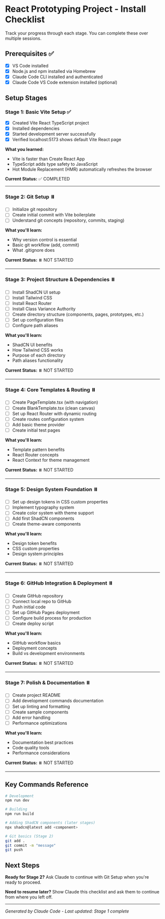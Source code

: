 # React Prototyping Project - Install Checklist

Track your progress through each stage. You can complete these over multiple sessions.

## Prerequisites ✅
- [x] VS Code installed
- [x] Node.js and npm installed via Homebrew
- [x] Claude Code CLI installed and authenticated
- [x] Claude Code VS Code extension installed (optional)

## Setup Stages

### Stage 1: Basic Vite Setup ✅
- [x] Created Vite React TypeScript project
- [x] Installed dependencies
- [x] Started development server successfully
- [x] Verified localhost:5173 shows default Vite React page

**What you learned:**
- Vite is faster than Create React App
- TypeScript adds type safety to JavaScript
- Hot Module Replacement (HMR) automatically refreshes the browser

**Current Status:** ✅ COMPLETED

---

### Stage 2: Git Setup ⏸️
- [ ] Initialize git repository
- [ ] Create initial commit with Vite boilerplate
- [ ] Understand git concepts (repository, commits, staging)

**What you'll learn:**
- Why version control is essential
- Basic git workflow (add, commit)
- What .gitignore does

**Current Status:** ⏸️ NOT STARTED

---

### Stage 3: Project Structure & Dependencies ⏸️
- [ ] Install ShadCN UI setup
- [ ] Install Tailwind CSS
- [ ] Install React Router
- [ ] Install Class Variance Authority
- [ ] Create directory structure (components, pages, prototypes, etc.)
- [ ] Set up configuration files
- [ ] Configure path aliases

**What you'll learn:**
- ShadCN UI benefits
- How Tailwind CSS works
- Purpose of each directory
- Path aliases functionality

**Current Status:** ⏸️ NOT STARTED

---

### Stage 4: Core Templates & Routing ⏸️
- [ ] Create PageTemplate.tsx (with navigation)
- [ ] Create BlankTemplate.tsx (clean canvas)
- [ ] Set up React Router with dynamic routing
- [ ] Create routes configuration system
- [ ] Add basic theme provider
- [ ] Create initial test pages

**What you'll learn:**
- Template pattern benefits
- React Router concepts
- React Context for theme management

**Current Status:** ⏸️ NOT STARTED

---

### Stage 5: Design System Foundation ⏸️
- [ ] Set up design tokens in CSS custom properties
- [ ] Implement typography system
- [ ] Create color system with theme support
- [ ] Add first ShadCN components
- [ ] Create theme-aware components

**What you'll learn:**
- Design token benefits
- CSS custom properties
- Design system principles

**Current Status:** ⏸️ NOT STARTED

---

### Stage 6: GitHub Integration & Deployment ⏸️
- [ ] Create GitHub repository
- [ ] Connect local repo to GitHub
- [ ] Push initial code
- [ ] Set up GitHub Pages deployment
- [ ] Configure build process for production
- [ ] Create deploy script

**What you'll learn:**
- GitHub workflow basics
- Deployment concepts
- Build vs development environments

**Current Status:** ⏸️ NOT STARTED

---

### Stage 7: Polish & Documentation ⏸️
- [ ] Create project README
- [ ] Add development commands documentation
- [ ] Set up linting and formatting
- [ ] Create sample components
- [ ] Add error handling
- [ ] Performance optimizations

**What you'll learn:**
- Documentation best practices
- Code quality tools
- Performance considerations

**Current Status:** ⏸️ NOT STARTED

---

## Key Commands Reference

```bash
# Development
npm run dev

# Building
npm run build

# Adding ShadCN components (later stages)
npx shadcn@latest add <component>

# Git basics (Stage 2)
git add .
git commit -m "message"
git push
```

## Next Steps

**Ready for Stage 2?** Ask Claude to continue with Git Setup when you're ready to proceed.

**Need to resume later?** Show Claude this checklist and ask them to continue from where you left off.

---

*Generated by Claude Code - Last updated: Stage 1 complete*